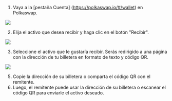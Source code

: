 1. Vaya a la [pestaña Cuenta] (https://polkaswap.io/#/wallet) en Polkaswap.

![](/.gitbook/assets/account-tab.png)

2. Elija el activo que desea recibir y haga clic en el botón "Recibir".

![](/.gitbook/assets/polkaswap-receive-qr-code-button.png)

3. Seleccione el activo que le gustaría recibir. Serás redirigido a una página con la dirección de tu billetera en formato de texto y código QR.

![](/.gitbook/assets/polkaswap-receive-qr-code.png)

5. Copie la dirección de su billetera o comparta el código QR con el remitente.
6. Luego, el remitente puede usar la dirección de su billetera o escanear el código QR para enviarle el activo deseado.
